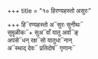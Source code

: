 +++
title = "१० हिरण्यहस्तो असुरः"

+++
हि᳓रण्यहस्तो अ᳓सुरः सुनीथः᳓  
सुमॄळीकः᳓+ सुअ᳓वाँ यातु अर्वा᳓ङ्  
अपसे᳓धन् रक्ष᳓सो यातुधा᳓नान्  
अ᳓स्थाद् देवः᳓ प्रतिदोषं᳓ गृणानः᳓
